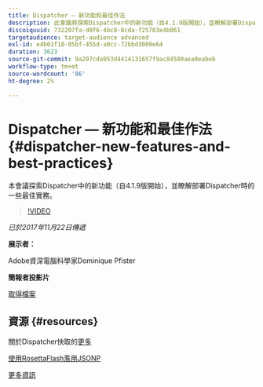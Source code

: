 ```yaml
---
title: Dispatcher — 新功能和最佳作法
description: 此會議將探索Dispatcher中的新功能（自4.1.9版開始），並瞭解部署Dispatcher時的一些最佳實務。
discoiquuid: 732207fa-d0f6-4bc8-8cda-f25703e4b061
targetaudience: target-audience advanced
exl-id: e4b01f10-05bf-455d-a0cc-72bbd3009e64
duration: 3623
source-git-commit: 9a297cda953d4414131657f9ac84580aea0eabeb
workflow-type: tm+mt
source-wordcount: '86'
ht-degree: 2%

---
```


# Dispatcher — 新功能和最佳作法{#dispatcher-new-features-and-best-practices}

本會議探索Dispatcher中的新功能（自4.1.9版開始），並瞭解部署Dispatcher時的一些最佳實務。

>[!VIDEO](https://video.tv.adobe.com/v/20842/?quality=9)

*已於2017年11月22日傳遞*

**展示者：**

Adobe資深電腦科學家Dominique Pfister

**簡報者投影片**

[取得檔案](assets/dispatcher-aemgemsnov2017.pdf)

## 資源 {#resources}

關於Dispatcher快取的[更多](https://github.com/cqsupport/webinar-dispatchercache)

[使用RosettaFlash濫用JSONP](https://miki.it/blog/2014/7/8/abusing-jsonp-with-rosetta-flash/)

[更多資訊](https://adobe-consulting-services.github.io/acs-aem-commons/features/dispatcher-ttl/index.html)

<!--
[Get back to the Overview](https://helpx.adobe.com/experience-manager/kt/eseminars/gems/aem-index.html)
-->
